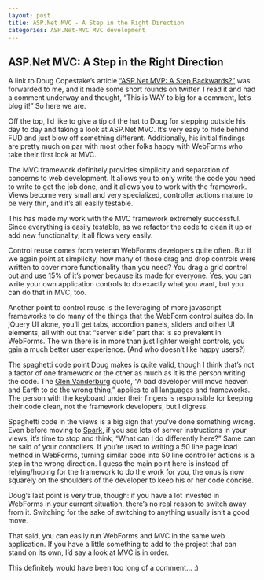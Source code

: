 ```yaml
---
layout: post
title: ASP.Net MVC - A Step in the Right Direction
categories: ASP.Net-MVC MVC development
---
```

## ASP.Net MVC: A Step in the Right Direction

A link to Doug Copestake’s article [“ASP.Net MVP: A Step Backwards?”](http://www.thecurlybracket.com/?p=164) was forwarded to me, and it made some short rounds on twitter. I read it and had a comment underway and thought, “This is WAY to big for a comment, let’s blog it!” So here we are.

Off the top, I’d like to give a tip of the hat to Doug for stepping outside his day to day and taking a look at ASP.Net MVC. It’s very easy to hide behind FUD and just blow off something different. Additionally, his initial findings are pretty much on par with most other folks happy with WebForms who take their first look at MVC.

The MVC framework definitely provides simplicity and separation of concerns to web development. It allows you to only write the code you need to write to get the job done, and it allows you to work with the framework. Views become very small and very specialized, controller actions mature to be very thin, and it’s all easily testable.

This has made my work with the MVC framework extremely successful. Since everything is easily testable, as we refactor the code to clean it up or add new functionality, it all flows very easily.

Control reuse comes from veteran WebForms developers quite often. But if we again point at simplicity, how many of those drag and drop controls were written to cover more functionality than you need? You drag a grid control out and use 15% of it’s power because its made for everyone. Yes, you can write your own application controls to do exactly what you want, but you can do that in MVC, too.

Another point to control reuse is the leveraging of more javascript frameworks to do many of the things that the WebForm control suites do. In jQuery UI alone, you’ll get tabs, accordion panels, sliders and other UI elements, all with out that “server side” part that is so prevalent in WebForms. The win there is in more than just lighter weight controls, you gain a much better user experience. (And who doesn’t like happy users?)

The spaghetti code point Doug makes is quite valid, though I think that’s not a factor of one framework or the other as much as it is the person writing the code. The [Glen Vanderburg](http://www.vanderburg.org/Blog) quote, “A bad developer will move heaven and Earth to do the wrong thing,” applies to all languages and frameworks. The person with the keyboard under their fingers is responsible for keeping their code clean, not the framework developers, but I digress.

Spaghetti code in the views is a big sign that you’ve done something wrong. Even before moving to [Spark](http://www.sparkviewengine.com/), if you see lots of server instructions in your views, it’s time to stop and think, “What can I do differently here?” Same can be said of your controllers. If you’re used to writing a 50 line page load method in WebForms, turning similar code into 50 line controller actions is a step in the wrong direction. I guess the main point here is instead of relying/hoping for the framework to do the work for you, the onus is now squarely on the shoulders of the developer to keep his or her code concise.

Doug’s last point is very true, though: if you have a lot invested in WebForms in your current situation, there’s no real reason to switch away from it. Switching for the sake of switching to anything usually isn’t a good move.

That said, you can easily run WebForms and MVC in the same web application. If you have a little something to add to the project that can stand on its own, I’d say a look at MVC is in order.

This definitely would have been too long of a comment… :)

